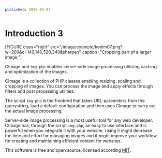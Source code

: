 ```yaml
---
published: 2016-03-07
---
```

Introduction 3
===================================

[FIGURE class="right" src="/image/example/kodim07.png?w=200&c=140,140,520,340&sharpen" caption="Cropping part of a larger image."]

CImage and `img.php` enables server-side image processing utilizing caching and optimization of the images.

CImage is a collection of PHP classes enabling resizing, scaling and cropping of images. You can process the image and apply effects through filters and post processing utilities.

The script `img.php` is the frontend that takes URL-parameters from the querystring, load a default configuration and then uses CImage to carry out the actual image processing.

<!--more-->

Server-side image processing is a most useful tool for any web developer. CImage has, through the script `img.php`, an easy to use interface and is powerful when you integrate it with your website. Using it might decrease the time and effort for managing images and it might improve your workflow for creating and maintaining efficient content for websites.

This software is free and open source, licensed according [MIT](https://github.com/mosbth/cimage/blob/master/LICENSE.txt).
